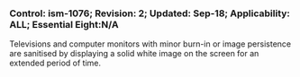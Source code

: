### Control: ism-1076; Revision: 2; Updated: Sep-18; Applicability: ALL; Essential Eight:N/A
<p>Televisions and computer monitors with minor burn-in or image persistence are sanitised by displaying a solid white image on the screen for an extended period of time.</p>